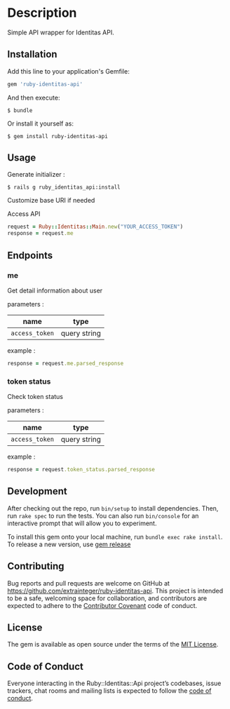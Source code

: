 # Description

Simple API wrapper for Identitas API.

## Installation

Add this line to your application's Gemfile:

```ruby
gem 'ruby-identitas-api'
```

And then execute:

    $ bundle

Or install it yourself as:

    $ gem install ruby-identitas-api

## Usage

Generate initializer :

    $ rails g ruby_identitas_api:install

Customize base URI if needed

Access API

```ruby
request = Ruby::Identitas::Main.new("YOUR_ACCESS_TOKEN")
response = request.me
```

## Endpoints

### me

Get detail information about user

parameters :

| name         | type         |
| ------------ | ------------ |
|`access_token`| query string |

example :

```ruby
response = request.me.parsed_response
```

### token status

Check token status

parameters :

| name         | type         |
| ------------ | ------------ |
|`access_token`| query string |

example :

```ruby
response = request.token_status.parsed_response
```

## Development

After checking out the repo, run `bin/setup` to install dependencies. Then, run `rake spec` to run the tests. You can also run `bin/console` for an interactive prompt that will allow you to experiment.

To install this gem onto your local machine, run `bundle exec rake install`. To release a new version, use [gem release](https://github.com/svenfuchs/gem-release)

## Contributing

Bug reports and pull requests are welcome on GitHub at https://github.com/extrainteger/ruby-identitas-api. This project is intended to be a safe, welcoming space for collaboration, and contributors are expected to adhere to the [Contributor Covenant](http://contributor-covenant.org) code of conduct.

## License

The gem is available as open source under the terms of the [MIT License](https://opensource.org/licenses/MIT).

## Code of Conduct

Everyone interacting in the Ruby::Identitas::Api project’s codebases, issue trackers, chat rooms and mailing lists is expected to follow the [code of conduct](https://github.com/extrainteger/ruby-identitas-api/blob/master/CODE_OF_CONDUCT.md).
